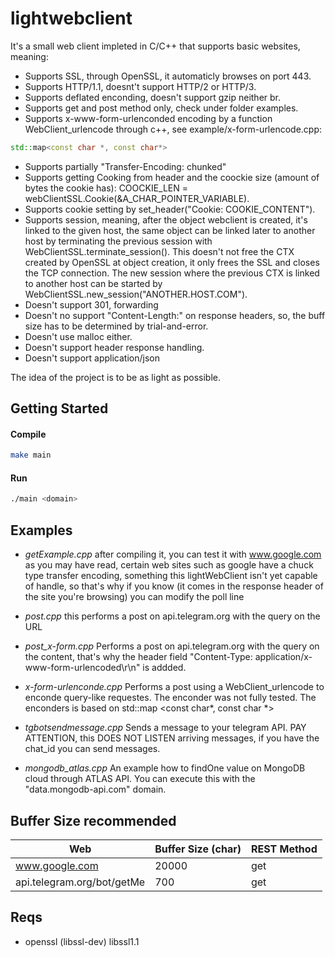 # lightwebclient
It's a small web client impleted in C/C++ that supports basic websites, meaning:
- Supports SSL, through OpenSSL, it automaticly browses on port 443. 
- Supports HTTP/1.1, doesnt't support HTTP/2 or HTTP/3.
- Supports deflated enconding, doesn't support gzip neither br.
- Supports get and post method only, check under folder examples.
- Supports x-www-form-urlenconded encoding by a function WebClient_urlencode through c++, see example/x-form-urlencode.cpp:
```c++
std::map<const char *, const char*>
```
- Supports partially "Transfer-Encoding: chunked"
- Supports getting Cooking from header and the coockie size (amount of bytes the cookie has): COOCKIE_LEN = webClientSSL.Cookie(&A_CHAR_POINTER_VARIABLE).
- Supports cookie setting by set_header("Cookie: COOKIE_CONTENT").
- Supports session, meaning, after the object webclient is created, it's linked to the given host, the same object can be linked later to another host by terminating the previous session with WebClientSSL.terminate_session(). This doesn't not free the CTX created by OpenSSL at object creation, it only frees the SSL and closes the TCP connection. The new session where the previous CTX is linked to another host can be started by WebClientSSL.new_session("ANOTHER.HOST.COM").
- Doesn't support 301, forwarding
- Doesn't no support "Content-Length:" on response headers, so, the buff size has to be determined by trial-and-error.
- Doesn't use malloc either.
- Doesn't support header response handling.
- Doesn't support application/json

The idea of the project is to be as light as possible.

## Getting Started
#### Compile
```bash
make main
```
#### Run

```bash
./main <domain>
```
## Examples
- *getExample.cpp* after compiling it, you can test it with www.google.com as you may have read, certain web sites such as google have a chuck type transfer encoding, something this lightWebClient isn't yet capable of handle, so that's why if you know (it comes in the response header of the site you're browsing) you can modify the poll line

- *post.cpp* this performs a post on api.telegram.org with the query on the URL

- *post_x-form.cpp* Performs a post on api.telegram.org with the query on the content, that's why the header field "Content-Type: application/x-www-form-urlencoded\r\n" is addded.

- *x-form-urlenconde.cpp* Performs a post using a WebClient_urlencode to enconde query-like requestes. The enconder was not fully tested. The enconders is based on std::map <const char*, const char *>

- *tgbotsendmessage.cpp* Sends a message to your telegram API. PAY ATTENTION, this DOES NOT LISTEN arriving messages, if you have the chat_id you can send messages.

- *mongodb_atlas.cpp* An example how to findOne value on MongoDB cloud through ATLAS API. You can execute this with the "data.mongodb-api.com" domain.


## Buffer Size recommended
|Web|Buffer Size (char)|REST Method|
|-|-|-|
|www.google.com|20000|get|
|api.telegram.org/bot<BOTTOKEN>/getMe|700|get

## Reqs
- openssl (libssl-dev) libssl1.1
